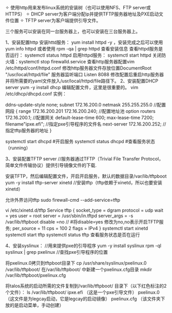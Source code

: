 ✧ 使用http用来发布linux系统的安装树（也可以使用NFS、FTP server或HTTPS）
✧ DHCP server为客户端分配ip并提供TFTP服务器地址及PXE启动文件位置
✧ TFTP server为客户端提供引导文件。

三个服务可以安装在同一台服务器上，也可以安装在三台服务器上。

1、安装配置http
安装httd服务： yum install httpd -y ，安装完成之后可以使用 yum info httpd 或者使用 rpm -qa | grep httpd 查看安装信息
查看httpd服务是否运行： systemctl status httpd
启用httpd服务： systemctl start httpd
关闭防火墙：systemctl stop firewalld.service
查看http服务器配置vim /etc/httpd/conf/httpd.conf
修改http服务器文件存放位置DocumentRoot "/usr/local/httpd/file" 服务器监听端口 Listen 8088
修改配置后重启http服务器并将所需要的yaml文件放入/usr/local/httpd/file路径下。
2、安装配置DHCP server
yum -y install dhcp
编辑配置文件，这里是很重要的。
vim /etc/dhcp/dhcpd.conf
实例：

ddns-update-style none;
subnet 172.16.200.0 netmask 255.255.255.0 //配置网段
{
range 172.16.200.201 172.16.200.240; //配置地址池
option routers 172.16.200.1; //配置网关
default-lease-time 600;
max-lease-time 7200;
filename"ipxe.efi"; //指定pxe引导程序的文件名
next-server 172.16.200.252; //指定tftp服务器的地址
}

systemctl start dhcpd #开启服务
systemctl status dhcpd #查看服务状态（running）

3、安装配置TFTP server //服务器通过TFTP（Trivial File Transfer Protocol，简单文件传输协议）提供引导镜像文件的下载.

安装TFTP，然后编辑配置文件，开启开启服务，默认的数据目录/var/lib/tftpboot
yum -y install tftp-server xinetd //安装tftp（tftp依赖于xinetd，所以也要安装xinetd）

允许外界访问tftp
sudo firewall-cmd --add-service=tftp

vi /etc/xinetd.d/tftp
Service tftp
{
socket_type = dgram
protocol = udp
wait = yes
user = root
server = /usr/sbin/in.tftpd
server_args = -s /var/lib/tftpboot
disable =no // #将disable=yes 修改为no,no表示开启TFTP服务;
per_source = 11
cps = 100 2
flags = IPv4
}
systemctl start xinetd
systemctl start tftp
systemctl status tftp 查看服务状态是否在运行

4、安装syslinux： //用来提供pxe的引导程序
yum -y install syslinux
rpm -ql syslinux | grep pxelinux //查找pxe引导程序的位置

将pxelinux.0拷贝到tftpboot目录下
cp /usr/share/syslinux/pxelinux.0 /var/lib/tftpboot/
在/var/lib/tftpboot/ 中新建一个pxelinux.cfg目录
mkdir /var/lib/tftpboot/pxelinux.cfg

将talos系统的启动所需的文件复制到/var/lib/tftpboot/ 目录下（以下红色标注的2个文件）：
ls /var/lib/tftpboot/
ipxe.efi （这是一个pxe引导文件）
pxelinux.0 （这文件是为legcay启动，它是legcay的启动镜像）
pxelinux.cfg （该文件夹下放的是启动菜单，手动创建）